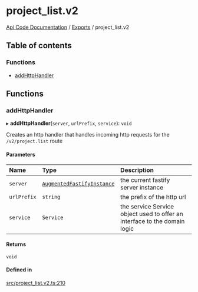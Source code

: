# project\_list.v2
 
[Api Code Documentation](../README.md) / [Exports](../modules.md) / project\_list.v2

## Table of contents

### Functions

- [addHttpHandler](project_list_v2.md#addhttphandler)

## Functions

### addHttpHandler

▸ **addHttpHandler**(`server`, `urlPrefix`, `service`): `void`

Creates an http handler that handles incoming http requests for the `/v2/project.list` route

#### Parameters

| Name | Type | Description |
| :------ | :------ | :------ |
| `server` | [`AugmentedFastifyInstance`](../interfaces/types.AugmentedFastifyInstance.md) | the current fastify server instance |
| `urlPrefix` | `string` | the prefix of the http url |
| `service` | `Service` | the service Service object used to offer an interface to the domain logic |

#### Returns

`void`

#### Defined in

[src/project_list.v2.ts:210](https://github.com/openkfw/TruBudget/blob/3b9e793/api/src/project_list.v2.ts#L210)
